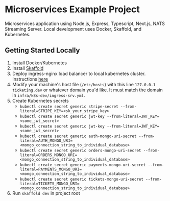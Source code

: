 # Microservices Example Project

Microservices application using Node.js, Express, Typescript, Next.js, NATS Streaming Server. Local development uses Docker, Skaffold, and Kubernetes.

## Getting Started Locally

1. Install Docker/Kubernetes
2. Install [Skaffold](https://skaffold.dev/)
3. Deploy ingress-nginx load balancer to local kubernetes cluster. Instructions [here](https://kubernetes.github.io/ingress-nginx/deploy/)
4. Modify your machine's host file (`/etc/hosts`) with this line `127.0.0.1 ticketing.dev` or whatever domain you'd like. It must match the domain in `infra/k8s-dev/ingress-srv.yml`.
5. Create Kubernetes secrets
   - `kubectl create secret generic stripe-secret --from-literal=STRIPE_KEY=<sk_your_stripe_key>`
   - `kubectl create secret generic jwt-key --from-literal=JWT_KEY=<some_jwt_secret>`
   - `kubectl create secret generic jwt-key --from-literal=JWT_KEY=<some_jwt_secret>`
   - `kubectl create secret generic auth-mongo-uri-secret --from-literal=AUTH_MONGO_URI=<mongo_connection_string_to_individual_database>`
   - `kubectl create secret generic orders-mongo-uri-secret --from-literal=ORDERS_MONGO_URI=<mongo_connection_string_to_individual_database>`
   - `kubectl create secret generic payments-mongo-uri-secret --from-literal=PAYMENTS_MONGO_URI=<mongo_connection_string_to_individual_database>`
   - `kubectl create secret generic tickets-mongo-uri-secret --from-literal=TICKETS_MONGO_URI=<mongo_connection_string_to_individual_database>`
6. Run `skaffold dev` in project root
